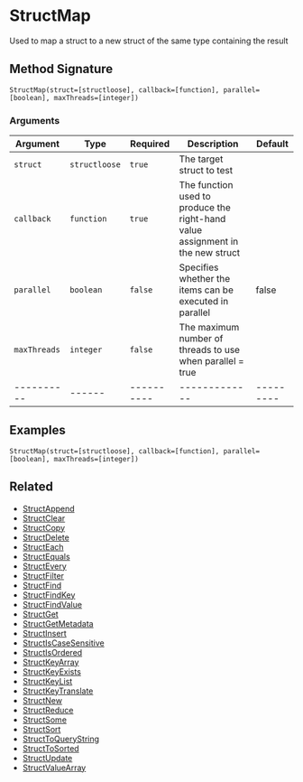 # StructMap

Used to map a struct to a new struct of the same type containing the result

## Method Signature

```
StructMap(struct=[structloose], callback=[function], parallel=[boolean], maxThreads=[integer])
```

### Arguments

| Argument     | Type          | Required   | Description                                                                    | Default   |
| ------------ | ------------- | ---------- | ------------------------------------------------------------------------------ | --------- |
| `struct`     | `structloose` | `true`     | The target struct to test                                                      |           |
| `callback`   | `function`    | `true`     | The function used to produce the right-hand value assignment in the new struct |           |
| `parallel`   | `boolean`     | `false`    | Specifies whether the items can be executed in parallel                        | false     |
| `maxThreads` | `integer`     | `false`    | The maximum number of threads to use when parallel = true                      |           |
| ----------   | ------        | ---------- | -------------                                                                  | --------- |

## Examples

```
StructMap(struct=[structloose], callback=[function], parallel=[boolean], maxThreads=[integer])
```

## Related

* [StructAppend](structappend.md)
* [StructClear](structclear.md)
* [StructCopy](structcopy.md)
* [StructDelete](structdelete.md)
* [StructEach](structeach.md)
* [StructEquals](structequals.md)
* [StructEvery](structevery.md)
* [StructFilter](structfilter.md)
* [StructFind](structfind.md)
* [StructFindKey](structfindkey.md)
* [StructFindValue](structfindvalue.md)
* [StructGet](structget.md)
* [StructGetMetadata](structgetmetadata.md)
* [StructInsert](structinsert.md)
* [StructIsCaseSensitive](structiscasesensitive.md)
* [StructIsOrdered](structisordered.md)
* [StructKeyArray](structkeyarray.md)
* [StructKeyExists](structkeyexists.md)
* [StructKeyList](structkeylist.md)
* [StructKeyTranslate](structkeytranslate.md)
* [StructNew](structnew.md)
* [StructReduce](structreduce.md)
* [StructSome](structsome.md)
* [StructSort](structsort.md)
* [StructToQueryString](structtoquerystring.md)
* [StructToSorted](structtosorted.md)
* [StructUpdate](structupdate.md)
* [StructValueArray](structvaluearray.md)
